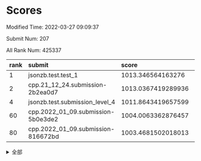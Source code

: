 # Scores

Modified Time: 2022-03-27 09:09:37

Submit Num: 207

All Rank Num: 425337

| rank |               submit               |       score        |       sigma        | pk_num |
| :--- | :--------------------------------- | :----------------- | :----------------- | :----- |
| 1    | jsonzb.test.test_1                 | 1013.346564163276  | 0.8171254443355639 | 8217   |
| 2    | cpp.21_12_24.submission-2b2ea0d7   | 1013.0367419289936 | 0.7854666118277063 | 8218   |
| 4    | jsonzb.test.submission_level_4     | 1011.8643419657599 | 0.7977101254166992 | 8221   |
| 60   | cpp.2022_01_09.submission-5b0e3de2 | 1004.0063362876457 | 0.7099154613259858 | 8222   |
| 80   | cpp.2022_01_09.submission-816672bd | 1003.4681502018013 | 0.7171174696691544 | 8221   |


<details>
<summary>全部</summary>

| rank |                 submit                 |       score        |       sigma        | pk_num |
| :--- | :------------------------------------- | :----------------- | :----------------- | :----- |
| 1    | jsonzb.test.test_1                     | 1013.346564163276  | 0.8171254443355639 | 8217   |
| 2    | cpp.21_12_24.submission-2b2ea0d7       | 1013.0367419289936 | 0.7854666118277063 | 8218   |
| 3    | gobigger.level_3.submission_level_3_19 | 1011.9522498742247 | 0.7974558573515419 | 8218   |
| 4    | jsonzb.test.submission_level_4         | 1011.8643419657599 | 0.7977101254166992 | 8221   |
| 5    | gobigger.level_3.submission_level_3_30 | 1011.7808001412506 | 0.7827735004526528 | 8216   |
| 6    | gobigger.level_3.submission_level_3_6  | 1011.5224183822456 | 0.7758766555295123 | 8220   |
| 7    | gobigger.level_3.submission_level_3_21 | 1011.4291628765511 | 0.7837407388436886 | 8217   |
| 8    | gobigger.level_3.submission_level_3_8  | 1011.3703189638384 | 0.7957457232044447 | 8222   |
| 9    | gobigger.level_3.submission_level_3_2  | 1011.3254012160769 | 0.7839748111811168 | 8215   |
| 10   | gobigger.level_3.submission_level_3_33 | 1011.3004939115231 | 0.777686156085372  | 8221   |
| 11   | gobigger.level_3.submission_level_3_26 | 1011.2576573148125 | 0.7951391033148338 | 8221   |
| 12   | gobigger.level_3.submission_level_3_35 | 1011.2571031366131 | 0.7520537981322081 | 8221   |
| 13   | gobigger.level_3.submission_level_3_32 | 1011.205101719584  | 0.7539078980026058 | 8218   |
| 14   | gobigger.level_3.submission_level_3_15 | 1011.1106812853907 | 0.7670144437834349 | 8217   |
| 15   | gobigger.level_3.submission_level_3_36 | 1011.0567148339061 | 0.7685227070381143 | 8220   |
| 16   | gobigger.level_3.submission_level_3_48 | 1011.0245442930214 | 0.7660399071197678 | 8218   |
| 17   | gobigger.level_3.submission_level_3_4  | 1010.7741267976801 | 0.7727986135248168 | 8216   |
| 18   | gobigger.level_3.submission_level_3_25 | 1010.6931029972638 | 0.7718981340784672 | 8219   |
| 19   | gobigger.level_3.submission_level_3_24 | 1010.4322554419806 | 0.755885503320248  | 8219   |
| 20   | gobigger.level_3.submission_level_3_37 | 1010.2754774591624 | 0.751331010233047  | 8224   |
| 21   | gobigger.level_3.submission_level_3_1  | 1010.2713762892284 | 0.7801819085271539 | 8217   |
| 22   | gobigger.level_3.submission_level_3_39 | 1010.2708275456692 | 0.7596630722326756 | 8215   |
| 23   | gobigger.level_3.submission_level_3_13 | 1010.2274715522174 | 0.7376989674159226 | 8219   |
| 24   | gobigger.level_3.submission_level_3_0  | 1010.2252501395901 | 0.7738732774347773 | 8214   |
| 25   | gobigger.level_3.submission_level_3_11 | 1010.1951828169034 | 0.7480490244315108 | 8221   |
| 26   | gobigger.level_3.submission_level_3_43 | 1010.1554938548255 | 0.7582270668344844 | 8222   |
| 27   | gobigger.level_3.submission_level_3_41 | 1010.1282536641028 | 0.7523838567087834 | 8221   |
| 28   | gobigger.level_3.submission_level_3_10 | 1009.9502468951625 | 0.7445646131154847 | 8222   |
| 29   | gobigger.level_3.submission_level_3_3  | 1009.9239301095336 | 0.7567958810352937 | 8219   |
| 30   | gobigger.level_3.submission_level_3_9  | 1009.9119885650493 | 0.7662121041724961 | 8219   |
| 31   | gobigger.level_3.submission_level_3_27 | 1009.7670563866059 | 0.7471041299141521 | 8222   |
| 32   | gobigger.level_3.submission_level_3_5  | 1009.6994611688688 | 0.7578437462494122 | 8218   |
| 33   | gobigger.level_3.submission_level_3_45 | 1009.6782241561707 | 0.7614850740983147 | 8220   |
| 34   | gobigger.level_3.submission_level_3_29 | 1009.6697991830888 | 0.7583515943953522 | 8217   |
| 35   | gobigger.level_3.submission_level_3_16 | 1009.6118142400595 | 0.7484982703260418 | 8222   |
| 36   | gobigger.level_3.submission_level_3_44 | 1009.5791420659773 | 0.7581306218671487 | 8216   |
| 37   | gobigger.level_3.submission_level_3_40 | 1009.5367725414701 | 0.7531060910014653 | 8220   |
| 38   | gobigger.level_3.submission_level_3_31 | 1009.5344361841312 | 0.7826387769698986 | 8221   |
| 39   | gobigger.level_3.submission_level_3_23 | 1009.4625886982074 | 0.7379953373644293 | 8217   |
| 40   | gobigger.level_3.submission_level_3_42 | 1009.4260763732966 | 0.7482436517617204 | 8219   |
| 41   | gobigger.level_3.submission_level_3_47 | 1009.365492843265  | 0.7572686626065213 | 8226   |
| 42   | gobigger.level_3.submission_level_3_46 | 1009.3380178248888 | 0.7536180779602393 | 8221   |
| 43   | gobigger.level_3.submission_level_3_12 | 1009.2064626081449 | 0.7474702495211708 | 8220   |
| 44   | gobigger.level_3.submission_level_3_38 | 1009.1501250021527 | 0.7621132563333489 | 8216   |
| 45   | gobigger.level_3.submission_level_3_17 | 1009.071271752993  | 0.7504192289384474 | 8222   |
| 46   | gobigger.level_3.submission_level_3_20 | 1008.9284855619878 | 0.7389667081749625 | 8216   |
| 47   | gobigger.level_3.submission_level_3_34 | 1008.8391896670282 | 0.7494775259550175 | 8217   |
| 48   | gobigger.level_3.submission_level_3_22 | 1008.8373038952172 | 0.7453967974235738 | 8220   |
| 49   | gobigger.level_3.submission_level_3_14 | 1008.6627484452769 | 0.7572031990108137 | 8221   |
| 50   | gobigger.level_3.submission_level_3_7  | 1008.6363147259083 | 0.7427619297315463 | 8223   |
| 51   | gobigger.level_3.submission_level_3_28 | 1008.4682402384647 | 0.7411175709716932 | 8219   |
| 52   | gobigger.level_3.submission_level_3_49 | 1008.4045156554665 | 0.7478193882999407 | 8215   |
| 53   | gobigger.level_3.submission_level_3_18 | 1008.4019224121871 | 0.7378162839527046 | 8216   |
| 54   | gobigger.level_1.submission_level_1_19 | 1005.7261600816878 | 0.7186243953728414 | 8211   |
| 55   | gobigger.level_1.submission_level_1_8  | 1004.9697925328036 | 0.7209324022075094 | 8218   |
| 56   | gobigger.level_1.submission_level_1_27 | 1004.58600339079   | 0.7129487065922304 | 8223   |
| 57   | gobigger.level_1.submission_level_1_2  | 1004.3466389238446 | 0.7209426954796503 | 8218   |
| 58   | gobigger.level_1.submission_level_1_44 | 1004.1961287428285 | 0.7116384260379158 | 8220   |
| 59   | gobigger.level_1.submission_level_1_46 | 1004.169382143409  | 0.7148231787862452 | 8218   |
| 60   | cpp.2022_01_09.submission-5b0e3de2     | 1004.0063362876457 | 0.7099154613259858 | 8222   |
| 61   | gobigger.level_1.submission_level_1_1  | 1003.9895968801557 | 0.7230730775743776 | 8219   |
| 62   | gobigger.level_1.submission_level_1_49 | 1003.9845120162342 | 0.7291458121028331 | 8221   |
| 63   | gobigger.level_1.submission_level_1_3  | 1003.9694610479002 | 0.7207843723947268 | 8220   |
| 64   | gobigger.level_1.submission_level_1_45 | 1003.9457418696979 | 0.7237678075670627 | 8219   |
| 65   | gobigger.level_1.submission_level_1_41 | 1003.9391594341324 | 0.7215300804893358 | 8222   |
| 66   | gobigger.level_1.submission_level_1_34 | 1003.9327431883258 | 0.7158507526666972 | 8219   |
| 67   | gobigger.level_1.submission_level_1_5  | 1003.9073439423789 | 0.7225311069292262 | 8219   |
| 68   | gobigger.level_1.submission_level_1_9  | 1003.9071167135153 | 0.7061154119399959 | 8218   |
| 69   | gobigger.level_1.submission_level_1_35 | 1003.7602133839456 | 0.7174532638030452 | 8214   |
| 70   | gobigger.level_1.submission_level_1_37 | 1003.7511490093631 | 0.708021675527284  | 8224   |
| 71   | gobigger.level_1.submission_level_1_48 | 1003.746337054379  | 0.7163762754151677 | 8215   |
| 72   | gobigger.level_1.submission_level_1_21 | 1003.7190891136207 | 0.7154454914498186 | 8222   |
| 73   | gobigger.level_1.submission_level_1_6  | 1003.7094152804123 | 0.7155397749820182 | 8222   |
| 74   | gobigger.level_1.submission_level_1_24 | 1003.6689983149372 | 0.7163899105494006 | 8217   |
| 75   | gobigger.level_1.submission_level_1_33 | 1003.6314851986995 | 0.7223201516150024 | 8220   |
| 76   | gobigger.level_1.submission_level_1_4  | 1003.6028477639637 | 0.721378378603877  | 8221   |
| 77   | gobigger.level_1.submission_level_1_38 | 1003.5476496218413 | 0.7128495093072209 | 8214   |
| 78   | gobigger.level_1.submission_level_1_23 | 1003.5116619791429 | 0.7056821225301477 | 8222   |
| 79   | gobigger.level_1.submission_level_1_15 | 1003.5046518544234 | 0.7281567827492956 | 8218   |
| 80   | cpp.2022_01_09.submission-816672bd     | 1003.4681502018013 | 0.7171174696691544 | 8221   |
| 81   | gobigger.level_1.submission_level_1_43 | 1003.4590589576048 | 0.713183505258485  | 8217   |
| 82   | gobigger.level_1.submission_level_1_47 | 1003.4510270619921 | 0.7185792958490085 | 8220   |
| 83   | gobigger.level_1.submission_level_1_31 | 1003.4126047401862 | 0.7153578400425502 | 8217   |
| 84   | gobigger.level_1.submission_level_1_29 | 1003.3747945957547 | 0.7092733597071189 | 8222   |
| 85   | gobigger.level_1.submission_level_1_30 | 1003.3647772950989 | 0.7103467193072361 | 8221   |
| 86   | gobigger.level_1.submission_level_1_7  | 1003.3579337431947 | 0.7059270330110794 | 8221   |
| 87   | gobigger.level_1.submission_level_1_28 | 1003.3440508162572 | 0.7196963452767494 | 8222   |
| 88   | gobigger.level_1.submission_level_1_20 | 1003.261626749017  | 0.7175917367455733 | 8223   |
| 89   | gobigger.level_1.submission_level_1_22 | 1003.168926147695  | 0.7104853867046779 | 8220   |
| 90   | gobigger.level_1.submission_level_1_10 | 1002.8877384901017 | 0.7117509597512957 | 8221   |
| 91   | gobigger.level_1.submission_level_1_32 | 1002.8167803690457 | 0.7262648200872145 | 8219   |
| 92   | gobigger.level_1.submission_level_1_25 | 1002.720333254273  | 0.724352317118029  | 8220   |
| 93   | gobigger.level_1.submission_level_1_14 | 1002.640968424356  | 0.7194280725383285 | 8218   |
| 94   | gobigger.level_1.submission_level_1_13 | 1002.5304240583566 | 0.7202786224308724 | 8220   |
| 95   | gobigger.level_1.submission_level_1_36 | 1002.5002342259055 | 0.7126979938553484 | 8223   |
| 96   | gobigger.level_1.submission_level_1_18 | 1002.4686663315355 | 0.7122352464732744 | 8222   |
| 97   | gobigger.level_1.submission_level_1_0  | 1002.2567214916784 | 0.7145331845558909 | 8217   |
| 98   | gobigger.level_1.submission_level_1_16 | 1002.0974704291339 | 0.7262747575851543 | 8220   |
| 99   | gobigger.level_1.submission_level_1_26 | 1002.0453632879219 | 0.7178788463110837 | 8218   |
| 100  | gobigger.level_1.submission_level_1_40 | 1002.0001054709962 | 0.7083874126831124 | 8218   |
| 101  | gobigger.level_1.submission_level_1_12 | 1001.9746468463269 | 0.7063838080890754 | 8224   |
| 102  | gobigger.level_1.submission_level_1_42 | 1001.8795651159749 | 0.7182089829633806 | 8217   |
| 103  | gobigger.level_1.submission_level_1_11 | 1001.8622659717228 | 0.717032994748573  | 8216   |
| 104  | gobigger.level_1.submission_level_1_39 | 1001.5740525491235 | 0.7077765242591885 | 8215   |
| 105  | gobigger.level_1.submission_level_1_17 | 1001.4848778149563 | 0.7202925967308049 | 8217   |
| 106  | gobigger.random.submission_random_48   | 998.2604903213595  | 0.7053077262193153 | 8219   |
| 107  | gobigger.random.submission_random_40   | 997.1818589986935  | 0.6978609947788448 | 8218   |
| 108  | gobigger.random.submission_random_36   | 997.0987876468513  | 0.7090102265860059 | 8218   |
| 109  | gobigger.random.submission_random_30   | 997.088452853428   | 0.7059464999871464 | 8219   |
| 110  | gobigger.random.submission_random_13   | 997.0148200726081  | 0.7021649522018937 | 8219   |
| 111  | gobigger.random.submission_random_16   | 996.9476412221583  | 0.7056091202745126 | 8224   |
| 112  | gobigger.random.submission_random_24   | 996.9192095387035  | 0.7071347916842491 | 8219   |
| 113  | gobigger.random.submission_random_38   | 996.8983759773058  | 0.713117393697546  | 8224   |
| 114  | gobigger.random.submission_random_29   | 996.8840381153453  | 0.7121539121983943 | 8216   |
| 115  | gobigger.random.submission_random_49   | 996.8579658031065  | 0.7030435010876884 | 8223   |
| 116  | gobigger.random.submission_random_33   | 996.6062229492644  | 0.7070768143307192 | 8220   |
| 117  | gobigger.random.submission_random_10   | 996.5513853971327  | 0.7006614050534864 | 8216   |
| 118  | gobigger.random.submission_random_45   | 996.495646092234   | 0.7025894083823322 | 8216   |
| 119  | gobigger.random.submission_random_32   | 996.4059538374036  | 0.712832962485099  | 8221   |
| 120  | gobigger.random.submission_random_41   | 996.3833230866311  | 0.708332673895805  | 8222   |
| 121  | gobigger.random.submission_random_26   | 996.3663192210412  | 0.7032210164645675 | 8216   |
| 122  | gobigger.random.submission_random_35   | 996.2741578816863  | 0.7057516881497434 | 8225   |
| 123  | gobigger.random.submission_random_47   | 996.2651858904104  | 0.7017549573178139 | 8217   |
| 124  | gobigger.random.submission_random_44   | 996.2047185764869  | 0.710437437396258  | 8215   |
| 125  | gobigger.random.submission_random_20   | 996.17655103883    | 0.7062595737406671 | 8216   |
| 126  | gobigger.random.submission_random_21   | 996.1490173019192  | 0.7049138787594174 | 8218   |
| 127  | gobigger.random.submission_random_17   | 996.0915725042273  | 0.717848893237587  | 8218   |
| 128  | gobigger.random.submission_random_18   | 996.0762810827854  | 0.7217082262493189 | 8225   |
| 129  | gobigger.random.submission_random_5    | 996.0680589096446  | 0.7091549601577575 | 8216   |
| 130  | gobigger.random.submission_random_12   | 996.0447447249559  | 0.705722018169473  | 8215   |
| 131  | gobigger.random.submission_random_27   | 996.0087384135643  | 0.6961895081287257 | 8218   |
| 132  | gobigger.random.submission_random_11   | 995.9558675858917  | 0.7097961594219458 | 8218   |
| 133  | gobigger.random.submission_random_43   | 995.9351544501636  | 0.7173721498059249 | 8217   |
| 134  | gobigger.random.submission_random_6    | 995.8660563555229  | 0.7162435097951028 | 8224   |
| 135  | gobigger.random.submission_random_8    | 995.8550243085477  | 0.7022368788779819 | 8219   |
| 136  | gobigger.random.submission_random_19   | 995.8518396301796  | 0.7106161302086719 | 8219   |
| 137  | gobigger.random.submission_random_7    | 995.7439273772391  | 0.72269491353501   | 8218   |
| 138  | gobigger.random.submission_random_15   | 995.7375101268568  | 0.698335649935709  | 8220   |
| 139  | gobigger.random.submission_random_2    | 995.7230441707402  | 0.7237533098970674 | 8221   |
| 140  | gobigger.random.submission_random_28   | 995.6955924737358  | 0.7179019777484587 | 8214   |
| 141  | gobigger.random.submission_random_14   | 995.6003175951724  | 0.7118346440536303 | 8220   |
| 142  | gobigger.random.submission_random_42   | 995.5843142541381  | 0.701715911309259  | 8214   |
| 143  | gobigger.random.submission_random_34   | 995.5381105669072  | 0.7289632524144545 | 8215   |
| 144  | gobigger.random.submission_random_31   | 995.4958992675581  | 0.7002304080114364 | 8221   |
| 145  | gobigger.random.submission_random_23   | 995.4639594174763  | 0.7027538114853003 | 8226   |
| 146  | gobigger.random.submission_random_9    | 995.4443308616889  | 0.7209308828609595 | 8221   |
| 147  | gobigger.random.submission_random_22   | 995.2312456974321  | 0.7351812502331061 | 8218   |
| 148  | gobigger.random.submission_random_39   | 995.1923603587303  | 0.715525248151763  | 8217   |
| 149  | gobigger.random.submission_random_0    | 995.1789438217296  | 0.7185321657231194 | 8218   |
| 150  | gobigger.random.submission_random_37   | 995.1562847277635  | 0.7163931560391744 | 8227   |
| 151  | gobigger.random.submission_random_46   | 995.0969684836132  | 0.7008826680018203 | 8212   |
| 152  | gobigger.random.submission_random_1    | 994.9968206062323  | 0.7156072693968687 | 8217   |
| 153  | gobigger.random.submission_random_25   | 994.8468437946791  | 0.7184369512429446 | 8222   |
| 154  | gobigger.random.submission_random_3    | 994.6126449146477  | 0.7311379336162342 | 8212   |
| 155  | gobigger.random.submission_random_4    | 994.5724557185473  | 0.7214745875249089 | 8224   |
| 156  | gobigger.level_2.submission_level_2_41 | 994.3492016724091  | 0.7419058598549112 | 8219   |
| 157  | gobigger.level_2.submission_level_2_32 | 993.8822660449183  | 0.7275639919794568 | 8218   |
| 158  | gobigger.level_2.submission_level_2_23 | 993.7394052091007  | 0.7190440774149862 | 8219   |
| 159  | gobigger.level_2.submission_level_2_43 | 993.7231644929435  | 0.7299009816214058 | 8220   |
| 160  | gobigger.level_2.submission_level_2_27 | 993.6275035216994  | 0.7466812763516922 | 8215   |
| 161  | gobigger.level_2.submission_level_2_18 | 993.0427513960944  | 0.7411441985343608 | 8211   |
| 162  | gobigger.level_2.submission_level_2_47 | 992.9553706783097  | 0.7304258487814265 | 8223   |
| 163  | gobigger.level_2.submission_level_2_15 | 992.8915911705799  | 0.7239001099455041 | 8224   |
| 164  | gobigger.level_2.submission_level_2_1  | 992.7498870479092  | 0.7312516795040156 | 8218   |
| 165  | gobigger.level_2.submission_level_2_20 | 992.6832123005624  | 0.753023873903756  | 8221   |
| 166  | gobigger.level_2.submission_level_2_29 | 992.5852201069998  | 0.736538426443984  | 8218   |
| 167  | gobigger.level_2.submission_level_2_16 | 992.4928568027718  | 0.7327317895882196 | 8225   |
| 168  | gobigger.level_2.submission_level_2_8  | 992.4878929355633  | 0.7578778012087967 | 8218   |
| 169  | gobigger.level_2.submission_level_2_12 | 992.4690365053941  | 0.751030038310791  | 8220   |
| 170  | gobigger.level_2.submission_level_2_26 | 992.4505844249572  | 0.7603772045871932 | 8217   |
| 171  | gobigger.level_2.submission_level_2_17 | 992.3996828289839  | 0.7462410185582643 | 8215   |
| 172  | gobigger.level_2.submission_level_2_49 | 992.386030850568   | 0.7329991701861188 | 8223   |
| 173  | gobigger.level_2.submission_level_2_31 | 992.2524997879817  | 0.7394731592348389 | 8218   |
| 174  | gobigger.level_2.submission_level_2_4  | 992.2432011302918  | 0.7591891145502603 | 8222   |
| 175  | gobigger.level_2.submission_level_2_19 | 992.2059251994268  | 0.7317332168690065 | 8217   |
| 176  | gobigger.level_2.submission_level_2_30 | 992.1856693410358  | 0.7437095286227707 | 8222   |
| 177  | gobigger.level_2.submission_level_2_5  | 992.177635582159   | 0.7359102715734035 | 8216   |
| 178  | gobigger.level_2.submission_level_2_40 | 992.1470976552299  | 0.7365035188665557 | 8217   |
| 179  | gobigger.level_2.submission_level_2_45 | 992.1265899430762  | 0.7415574483381429 | 8217   |
| 180  | gobigger.level_2.submission_level_2_9  | 992.0939723252691  | 0.7566603297315958 | 8215   |
| 181  | gobigger.level_2.submission_level_2_13 | 992.0636720931751  | 0.7466980286297934 | 8220   |
| 182  | gobigger.level_2.submission_level_2_33 | 992.0628470219732  | 0.7439378732759138 | 8220   |
| 183  | gobigger.level_2.submission_level_2_35 | 992.0576231178973  | 0.7409167943870675 | 8215   |
| 184  | gobigger.level_2.submission_level_2_28 | 992.0339565591241  | 0.7273058374046183 | 8215   |
| 185  | gobigger.level_2.submission_level_2_6  | 992.0106045371368  | 0.7394579464066758 | 8220   |
| 186  | gobigger.level_2.submission_level_2_46 | 991.8603865437627  | 0.7577619867197027 | 8217   |
| 187  | gobigger.level_2.submission_level_2_7  | 991.8550942258914  | 0.7543160868446305 | 8223   |
| 188  | gobigger.level_2.submission_level_2_25 | 991.8291107758033  | 0.7492064878740404 | 8221   |
| 189  | gobigger.level_2.submission_level_2_38 | 991.768206594153   | 0.7481122748248134 | 8219   |
| 190  | gobigger.level_2.submission_level_2_44 | 991.522475804324   | 0.7438729351812458 | 8220   |
| 191  | gobigger.level_2.submission_level_2_10 | 991.5121166347483  | 0.7541314125249072 | 8218   |
| 192  | gobigger.level_2.submission_level_2_37 | 991.4674924638351  | 0.7598517609712789 | 8217   |
| 193  | gobigger.level_2.submission_level_2_42 | 991.2736780826466  | 0.7447428638052065 | 8222   |
| 194  | gobigger.level_2.submission_level_2_2  | 991.2496649652281  | 0.7659382101925203 | 8217   |
| 195  | gobigger.level_2.submission_level_2_0  | 991.2104971327309  | 0.7339771278331505 | 8217   |
| 196  | gobigger.level_2.submission_level_2_48 | 991.2078450965716  | 0.77286055511665   | 8216   |
| 197  | gobigger.level_2.submission_level_2_24 | 991.1626565000498  | 0.7623731825175981 | 8225   |
| 198  | gobigger.level_2.submission_level_2_3  | 991.1545924871866  | 0.7407151224942036 | 8218   |
| 199  | gobigger.level_2.submission_level_2_34 | 991.1037453978956  | 0.7602264400958304 | 8220   |
| 200  | gobigger.level_2.submission_level_2_21 | 991.0870956398586  | 0.7954803185322503 | 8219   |
| 201  | gobigger.level_2.submission_level_2_22 | 991.0239453671051  | 0.7473917395355463 | 8219   |
| 202  | gobigger.level_2.submission_level_2_14 | 990.9776150234529  | 0.7557411324328923 | 8217   |
| 203  | gobigger.level_2.submission_level_2_36 | 990.9418480413872  | 0.7684868565780045 | 8221   |
| 204  | gobigger.level_2.submission_level_2_39 | 990.7663809063336  | 0.7680016063469801 | 8220   |
| 205  | gobigger.level_2.submission_level_2_11 | 990.6907786389786  | 0.7745315068544253 | 8220   |
| 206  | gobigger.none.submission_none_0        | 977.1629152666161  | 1.3361249245255793 | 8222   |
| 207  | gobigger.none.submission_none_1        | 976.4492261479102  | 1.4877529859327312 | 8222   |

</details>